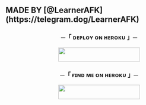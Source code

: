 <h2>
    MADE BY [@LearnerAFK](https://telegram.dog/LearnerAFK)
</h2>
    
<h3 align="center">
    ─「 ᴅᴇᴩʟᴏʏ ᴏɴ ʜᴇʀᴏᴋᴜ 」─
</h3>

<p align="center"><a href="https://dashboard.heroku.com/new?template=https://github.com/ExoticHero/Barbie"> <img src="https://img.shields.io/badge/Deploy%20On%20Heroku-black?style=for-the-badge&logo=heroku" width="220" height="38.45"/></a></p>


<h3 align="center">
    ─「 ғɪɴᴅ ᴍᴇ ᴏɴ ʜᴇʀᴏᴋᴜ 」─
</h3>

<p align="center"><a href="https://telegram.me/TheBarbieRobot"> <img src="https://img.shields.io/badge/Telegram-black?style=for-the-badge&logo=telegram" width="220" height="38.45"/></a></p>
